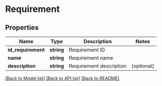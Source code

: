 # Requirement

## Properties
Name | Type | Description | Notes
------------ | ------------- | ------------- | -------------
**id_requirement** | **string** | Requirement ID | 
**name** | **string** | Requirement name | 
**description** | **string** | Requirement description | [optional] 

[[Back to Model list]](../README.md#documentation-for-models) [[Back to API list]](../README.md#documentation-for-api-endpoints) [[Back to README]](../README.md)


